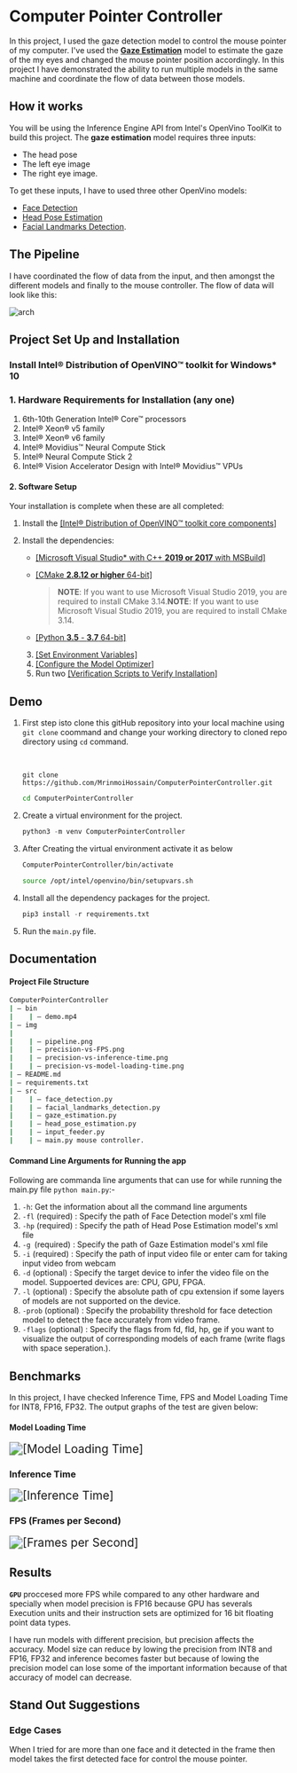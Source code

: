 # Computer Pointer Controller

In this project, I used the gaze detection model to control the mouse pointer of my computer. I've used the **[Gaze Estimation](https://docs.openvinotoolkit.org/latest/_models_intel_gaze_estimation_adas_0002_description_gaze_estimation_adas_0002.html)** model to estimate the gaze of the my eyes and changed the mouse pointer position accordingly. In this project I have demonstrated the ability to run multiple models in the same machine and coordinate the flow of data between those models.

## How it works

You will be using the Inference Engine API from Intel's OpenVino ToolKit to build this project. The **gaze estimation** model requires three inputs:

- The head pose
- The left eye image
- The right eye image.

To get these inputs, I have to used three other OpenVino models:

- [Face Detection](https://docs.openvinotoolkit.org/latest/_models_intel_face_detection_adas_binary_0001_description_face_detection_adas_binary_0001.html)
- [Head Pose Estimation](https://docs.openvinotoolkit.org/latest/_models_intel_head_pose_estimation_adas_0001_description_head_pose_estimation_adas_0001.html)
- [Facial Landmarks Detection](https://docs.openvinotoolkit.org/latest/_models_intel_landmarks_regression_retail_0009_description_landmarks_regression_retail_0009.html).



## The Pipeline

I have coordinated the flow of data from the input, and then amongst the different models and finally to the mouse controller. The flow of data will look like this:

![arch](img/pipeline.png)

## Project Set Up and Installation

### Install Intel® Distribution of OpenVINO™ toolkit for Windows* 10

### 1. Hardware Requirements for Installation (any one)

1. 6th-10th Generation Intel® Core™ processors
2. Intel® Xeon® v5 family
3. Intel® Xeon® v6 family
4. Intel® Movidius™ Neural Compute Stick
5. Intel® Neural Compute Stick 2
6. Intel® Vision Accelerator Design with Intel® Movidius™ VPUs

#### 2. Software Setup

Your installation is complete when these are all completed:

1. Install the [[Intel® Distribution of OpenVINO™ toolkit core components]](https://docs.openvinotoolkit.org/latest/openvino_docs_install_guides_installing_openvino_windows.html#Install-Core-Components)

2. Install the dependencies:

   - [[Microsoft Visual Studio* with C++ **2019 or 2017** with MSBuild]](http://visualstudio.microsoft.com/downloads/)

   - [[CMake **2.8.12 or higher** 64-bit]](https://cmake.org/download/)

     > **NOTE**: If you want to use Microsoft Visual Studio 2019, you are required to install CMake 3.14.**NOTE**: If you want to use Microsoft Visual Studio 2019, you are required to install CMake 3.14.

   - [[Python **3.5** - **3.7** 64-bit]](https://www.python.org/downloads/windows/)

   3. [[Set Environment Variables]](https://docs.openvinotoolkit.org/latest/openvino_docs_install_guides_installing_openvino_windows.html#set-the-environment-variables)
   4. [[Configure the Model Optimizer]](https://docs.openvinotoolkit.org/latest/openvino_docs_install_guides_installing_openvino_windows.html#Configure_MO)
   5. Run two [[Verification Scripts to Verify Installation]](https://docs.openvinotoolkit.org/latest/openvino_docs_install_guides_installing_openvino_windows.html#Using-Demo-Scripts)

## Demo

1. First step isto clone this gitHub repository into your local machine using `git clone`  coommand and change your working directory to cloned repo directory using `cd` command.

   ​	

   ```shell
   git clone https://github.com/MrinmoiHossain/ComputerPointerController.git
   ```

   ```bash
   cd ComputerPointerController
   ```

2. Create a virtual environment for the project.

   ```python
   python3 -m venv ComputerPointerController
   ```

3. After Creating the virtual environment activate it as below

   ```bash
   ComputerPointerController/bin/activate
   ```

   ```bash
   source /opt/intel/openvino/bin/setupvars.sh
   ```

4. Install all the dependency packages for the project.

   ```python
   pip3 install -r requirements.txt
   ```

5. Run the `main.py` file.

## Documentation
#### Project File Structure

```bash
ComputerPointerController 
| — bin
|    | — demo.mp4 
| — img
|
|    | — pipeline.png
|    | — precision-vs-FPS.png 
|    | — precision-vs-inference-time.png
|    | — precision-vs-model-loading-time.png
| — README.md 
| — requirements.txt 
| — src 
|    | — face_detection.py 
|    | — facial_landmarks_detection.py 
|    | — gaze_estimation.py 
|    | — head_pose_estimation.py 
|    | — input_feeder.py 
|    | — main.py mouse controller. 
```

#### Command Line Arguments for Running the app

Following are commanda line arguments that can use for while running the main.py file `python main.py`:-

1. `-h`: Get the information about all the command line arguments
2. `-fl` (required) : Specify the path of Face Detection model's xml file
3. `-hp` (required) : Specify the path of Head Pose Estimation model's xml file
4. `-g `(required) : Specify the path of Gaze Estimation model's xml file
5. `-i` (required) : Specify the path of input video file or enter cam for taking input video from webcam
6. `-d` (optional) : Specify the target device to infer the video file on the model. Suppoerted devices are: CPU, GPU, FPGA.
7. `-l` (optional) : Specify the absolute path of cpu extension if some layers of models are not supported on the device.
8. `-prob` (optional) : Specify the probability threshold for face detection model to detect the face accurately from video frame.
9. `-flags` (optional) : Specify the flags from fd, fld, hp, ge if you want to visualize the output of corresponding models of each frame (write flags with space seperation.).

## Benchmarks
In this project, I have checked Inference Time, FPS and Model Loading Time for INT8, FP16, FP32. The output graphs of the test are given below:

#### Model Loading Time

<img src="img/precision-vs-model-loading-time.png" alt="[Model Loading Time]" style="zoom:150%;" />

### Inference Time

<img src="img/precision-vs-inference-time.png" alt="[Inference Time]" style="zoom:150%;" />

### FPS (Frames per Second)

<img src="img/precision-vs-FPS.png" alt="[Frames per Second]" style="zoom:150%;" />

## Results

**`GPU`** proccesed more FPS while compared to any other hardware and specially when model precision is FP16 because GPU has severals Execution units and their instruction sets are optimized for 16 bit floating point data types.

I have run models with different precision, but precision affects the accuracy. Model size can reduce by lowing the precision from INT8 and FP16, FP32 and inference becomes faster but because of lowing the precision model can lose some of the important information because of that accuracy of model can decrease.

## Stand Out Suggestions
### Edge Cases
When I tried for are more than one face  and it detected in the frame then model takes the first detected face for control the mouse pointer.
